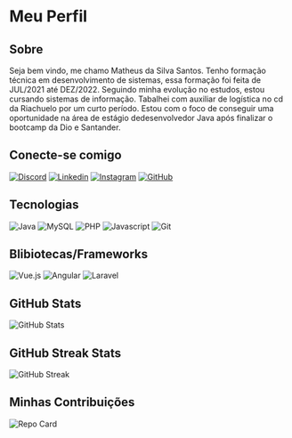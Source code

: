 # Meu Perfil

## Sobre
Seja bem vindo, me chamo Matheus da Silva Santos. Tenho formação técnica em desenvolvimento de sistemas, essa formação foi feita de JUL/2021 até DEZ/2022. Seguindo minha evolução no estudos, estou cursando sistemas de informação. Tabalhei com auxiliar de logística no cd da Riachuelo por um curto período. Estou com o foco de conseguir uma oportunidade na área de estágio dedesenvolvedor Java após finalizar o bootcamp da Dio e Santander. 

## Conecte-se comigo
[![Discord](https://img.shields.io/badge/Discord-000015?style=for-the-badge&logo=discord&logoColor=0080ff)](https://www.discord.com/in/matheus1370/)
[![Linkedin](https://img.shields.io/badge/Linkedin-000015?style=for-the-badge&logo=linkedin&logoColor=0080ff)](https://www.linkedin.com/in/matheussilvasantos/)
[![Instagram](https://img.shields.io/badge/Instagram-000015?style=for-the-badge&logo=instagram&logoColor=0080ff)](https://www.instagram.com/matheus_1370/)
[![GitHub](https://img.shields.io/badge/GitHub-000015?style=for-the-badge&logo=github&logoColor=0080ff)](https://github.com/Matheus1370/matheus_santos/)


## Tecnologias
![Java](https://img.shields.io/badge/Java-000015?style=for-the-badge&logo=java)
![MySQL](https://img.shields.io/badge/MySQL-000015?style=for-the-badge&logo=mysql)
![PHP](https://img.shields.io/badge/PHP-000015?style=for-the-badge&logo=php)
![Javascript](https://img.shields.io/badge/JavaScript-000015?style=for-the-badge&logo=javascript)
![Git](https://img.shields.io/badge/Git-000015?style=for-the-badge&logo=git)

## Blibiotecas/Frameworks
![Vue.js](https://img.shields.io/badge/Vue.js-000015?style=for-the-badge&logo=vue.js)
![Angular](https://img.shields.io/badge/Angular-000015?style=for-the-badge&logo=angular&logoColor=C3002F)
![Laravel](https://img.shields.io/badge/Laravel-000015?style=for-the-badge&logo=laravel)

## GitHub Stats
![GitHub Stats](https://github-readme-stats.vercel.app/api?username=Matheus1370&theme=transparent&bg_color=000015&border_color=0080ff&show_icons=true&icon_color=0080ff&title_color=0080ff&text_color=fff&hide_title=true&hide=stars)

## GitHub Streak Stats
![GitHub Streak](https://streak-stats.demolab.com/?user=Matheus1370&theme=transparent&background=000015&border=0080ff&dates=FFF)

## Minhas Contribuições
![Repo Card](https://github-readme-stats.vercel.app/api/pin/?username=Matheus1370&repo=dio-lab-open-source&bg_color=000015&border_color=0080ff&show_icons=true&icon_color=0080ff&title_color=0080ff&text_color=FFF)
